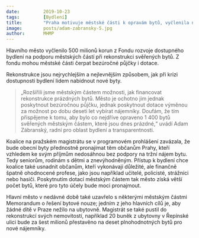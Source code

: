 ```yaml
---
date:         2019-10-23
tags:         [Bydlení]
title:        "Praha motivuje městské části k opravám bytů, vyčlenila na ně 500 milionů"
image: 	      posts/adam-zabransky-5.jpg
author:       MHMP
---
```


Hlavního město vyčlenilo 500 milionů korun z Fondu rozvoje dostupného bydlení na podporu městských částí při rekonstrukci svěřených bytů. Z fondu mohou městské části čerpat bezúročné půjčky i dotace.

Rekonstrukce jsou nejrychlejším a nejlevnějším způsobem, jak při krizi dostupnosti bydlení lidem nabídnout nové byty. 

> „Rozšířili jsme městským částem možnosti, jak financovat rekonstrukce prázdných bytů. Město je ochotno jim jednak poskytnout bezúročnou půjčku, jednak poskytnout dotace výměnou za možnost po dobu deseti let vybírat nájemníky. Doufám, že tím přispějeme k tomu, aby bylo co nejdříve opraveno 1 400 bytů svěřených městským částem, které jsou dnes prázdné,“ uvádí Adam Zábranský, radní pro oblast bydlení a transparentnosti.

Koalice na pražském magistrátu se v programovém prohlášení zavázala, že bude obecní byty přednostně pronajímat těm občanům Prahy, kteří vzhledem ke svým příjmům nedosáhnou bez podpory na tržní nájem bytu. Tedy seniorům, rodinám s dětmi a znevýhodněným. Přístup k bydlení chce koalice také usnadnit občanům, kteří vykonávají důležité, ale finančně špatně ohodnocené profese, jako jsou například učitelé, policisté, strážníci nebo hasiči. Poskytnutím dotací městským částem tak město získá větší počet bytů, které pro tyto účely bude moci pronajmout.

Hlavní město v nedávné době také uzavřelo s některými městským částmi Memorandum o řešení bytové nouze; jedním z jeho hlavních cílů je, aby žádné dítě v Praze nežilo na ubytovně. Magistrát se také pustil do rekonstrukcí svých nemovitostí, například 20 buněk z ubytovny v Řepínské ulici bude za šest milionů přestavěno na deset plnohodnotných bytů pro nové nájemníky.
